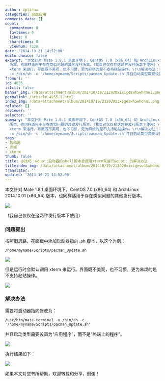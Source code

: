 ```yaml
---
author: zplinux
categories: 桌面应用
comments_data: []
count:
  commentnum: 0
  favtimes: 0
  likes: 0
  sharetimes: 0
  viewnum: 7228
date: '2014-10-21 14:52:00'
editorchoice: false
excerpt: "本文针对 Mate 1.8.1 桌面环境下，CentOS 7.0 (x86_64) 和 ArchLinux 2014.10.01 (x86_64)
  版本，也同样适用于存在类似问题的其他发行版本。（我自己仅仅在这两种发行版本下使用）\r\n问题的提出：按照旧思路，在面板中添加启动器指向 .sh 脚本，（以这个为例：/home/myname/Scripts/pacman_Update.sh）\r\n但是运行时会默认调用
  xterm 来运行。界面既不美观，也不习惯，更为麻烦的是不支持粘贴操作。\r\n解决办法：需要将启动器指向修改为：/usr/bin/mate-terminal
  -x /bin/sh -c '/home/myname/Scripts/pacman_Update.sh'并且启动类型需要设置为"
fromurl: ''
id: 4055
islctt: false
banner_img: /data/attachment/album/201410/19/212020xixigeswh5whdnni.png
permalink: /article-4055-1.html
index_img: /data/attachment/album/201410/19/212020xixigeswh5whdnni.png
related: []
reviewer: ''
selector: ''
summary: "本文针对 Mate 1.8.1 桌面环境下，CentOS 7.0 (x86_64) 和 ArchLinux 2014.10.01 (x86_64)
  版本，也同样适用于存在类似问题的其他发行版本。（我自己仅仅在这两种发行版本下使用）\r\n问题的提出：按照旧思路，在面板中添加启动器指向 .sh 脚本，（以这个为例：/home/myname/Scripts/pacman_Update.sh）\r\n但是运行时会默认调用
  xterm 来运行。界面既不美观，也不习惯，更为麻烦的是不支持粘贴操作。\r\n解决办法：需要将启动器指向修改为：/usr/bin/mate-terminal
  -x /bin/sh -c '/home/myname/Scripts/pacman_Update.sh'并且启动类型需要设置为"
tags:
- 启动器
- 终端
- xterm
thumb: false
title: 小技巧：&quot;启动器的shell脚本会调用xterm来运行&quot; 的解决办法
titleindex_img: /data/attachment/album/201410/19/212020xixigeswh5whdnni.png
translator: ''
updated: '2014-10-21 14:52:00'
---
```


本文针对 Mate 1.8.1 桌面环境下，CentOS 7.0 (x86\_64) 和 ArchLinux 2014.10.01 (x86\_64) 版本，也同样适用于存在类似问题的其他发行版本。


![](/data/attachment/album/201410/19/212020xixigeswh5whdnni.png)


（我自己仅仅在这两种发行版本下使用）


### 问题提出


按照旧思路，在面板中添加启动器指向 .sh 脚本，以这个为例：



```
/home/myname/Scripts/pacman_Update.sh
```

![](/data/attachment/album/201410/19/212023tq6lphwmjjpypdqh.png)


但是运行时会默认调用 xterm 来运行。界面既不美观，也不习惯，更为麻烦的是不支持粘贴操作。


![](/data/attachment/album/201410/19/212024ygrzw5nnhccpx7hp.png)


### 解决办法


需要将启动器指向修改为：



```
/usr/bin/mate-terminal -x /bin/sh -c '/home/myname/Scripts/pacman_Update.sh'
```

并且启动类型需要设置为“应用程序”，而不是“终端上的程序”。


![](/data/attachment/album/201410/19/212026wwuvq333v73nzauf.png)


执行结果如下：


![](/data/attachment/album/201410/19/212027djiqwewh3s8wwwg3.png)


如果本文对您有所帮助，欢迎转载和分享，谢谢！